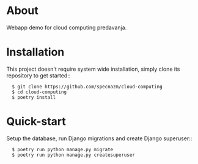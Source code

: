 About
====

Webapp demo for cloud computing predavanja.

Installation
====

This project doesn't require system wide installation, simply clone its repository to get started::

``` 
  $ git clone https://github.com/specnazm/cloud-computing
  $ cd cloud-computing
  $ poetry install
```


Quick-start
====

Setup the database, run Django migrations and create Django superuser::
```
  $ poetry run python manage.py migrate
  $ poetry run python manage.py createsuperuser
```
